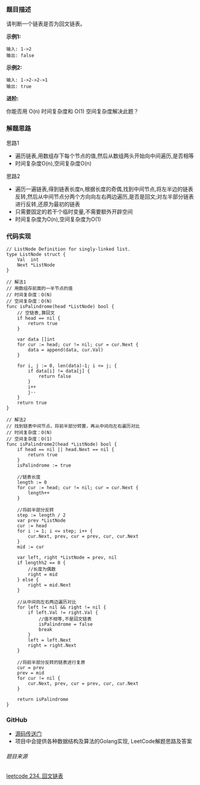
### 题目描述
请判断一个链表是否为回文链表。

**示例1:**
```
输入: 1->2
输出: false
```

**示例2:**
```
输入: 1->2->2->1
输出: true
```

**进阶:**

你能否用 O(n) 时间复杂度和 O(1) 空间复杂度解决此题？

### 解题思路

思路1
- 遍历链表,用数组存下每个节点的值,然后从数组两头开始向中间遍历,是否相等
- 时间复杂度O(n),空间复杂度O(n)

思路2
- 遍历一遍链表,得到链表长度n,根据长度的奇偶,找到中间节点,将左半边的链表反转,然后从中间节点分两个方向向左右两边遍历,是否是回文;对左半部分链表进行反转,还原为最初的链表
- 只需要固定的若干个临时变量,不需要额外开辟空间
- 时间复杂度为O(n),空间复杂度为O(1)

### 代码实现

```Golang
// ListNode Definition for singly-linked list.
type ListNode struct {
	Val  int
	Next *ListNode
}

// 解法1
// 用数组存前面的一半节点的值
// 时间复杂度：O(N)
// 空间复杂度：O(N)
func isPalindrome(head *ListNode) bool {
	// 空链表,算回文
	if head == nil {
		return true
	}

	var data []int
	for cur := head; cur != nil; cur = cur.Next {
		data = append(data, cur.Val)
	}

	for i, j := 0, len(data)-1; i <= j; {
		if data[i] != data[j] {
			return false
		}
		i++
		j--
	}
	return true
}

// 解法2
// 找到链表中间节点，将前半部分转置，再从中间向左右遍历对比
// 时间复杂度：O(N)
// 空间复杂度：O(1)
func isPalindrome2(head *ListNode) bool {
	if head == nil || head.Next == nil {
		return true
	}
	isPalindrome := true

	//链表长度
	length := 0
	for cur := head; cur != nil; cur = cur.Next {
		length++
	}

	//将前半部分反转
	step := length / 2
	var prev *ListNode
	cur := head
	for i := 1; i <= step; i++ {
		cur.Next, prev, cur = prev, cur, cur.Next
	}
	mid := cur

	var left, right *ListNode = prev, nil
	if length%2 == 0 {
		//长度为偶数
		right = mid
	} else {
		right = mid.Next
	}

	//从中间向左右两边遍历对比
	for left != nil && right != nil {
		if left.Val != right.Val {
			//值不相等,不是回文链表
			isPalindrome = false
			break
		}
		left = left.Next
		right = right.Next
	}

	//将前半部分反转的链表进行复原
	cur = prev
	prev = mid
	for cur != nil {
		cur.Next, prev, cur = prev, cur, cur.Next
	}

	return isPalindrome
}
```

### GitHub
- [源码传送门](https://github.com/TomorrowWu/golang-algorithms/blob/master/leetcode/0234.palindrome-linked-list/src/palindrome-linked-list.go)
- 项目中会提供各种数据结构及算法的Golang实现, LeetCode解题思路及答案

###### 题目来源
[leetcode 234. 回文链表](https://leetcode-cn.com/problems/palindrome-linked-list/description/)
